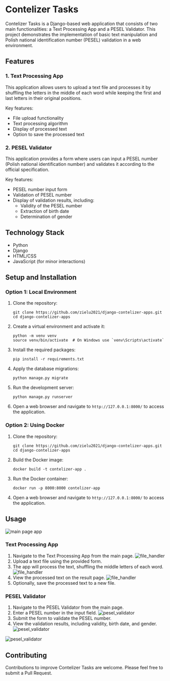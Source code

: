 # Contelizer Tasks

Contelizer Tasks is a Django-based web application that consists of two main functionalities: a Text Processing App and a PESEL Validator. This project demonstrates the implementation of basic text manipulation and Polish national identification number (PESEL) validation in a web environment.

## Features

### 1. Text Processing App

This application allows users to upload a text file and processes it by shuffling the letters in the middle of each word while keeping the first and last letters in their original positions.

Key features:
- File upload functionality
- Text processing algorithm
- Display of processed text
- Option to save the processed text

### 2. PESEL Validator

This application provides a form where users can input a PESEL number (Polish national identification number) and validates it according to the official specification.

Key features:
- PESEL number input form
- Validation of PESEL number
- Display of validation results, including:
  - Validity of the PESEL number
  - Extraction of birth date
  - Determination of gender

## Technology Stack

- Python
- Django
- HTML/CSS
- JavaScript (for minor interactions)

## Setup and Installation
### Option 1: Local Environment

1. Clone the repository:
   ```
   git clone https://github.com/zielu2021/django-contelizer-apps.git
   cd django-contelizer-apps
   ```

2. Create a virtual environment and activate it:
   ```
   python -m venv venv
   source venv/bin/activate  # On Windows use `venv\Scripts\activate`
   ```

3. Install the required packages:
   ```
   pip install -r requirements.txt
   ```

4. Apply the database migrations:
   ```
   python manage.py migrate
   ```

5. Run the development server:
   ```
   python manage.py runserver
   ```

6. Open a web browser and navigate to `http://127.0.0.1:8000/` to access the application.

### Option 2: Using Docker
1. Clone the repository:
   ```
   git clone https://github.com/zielu2021/django-contelizer-apps.git
   cd django-contelizer-apps
   ```

2. Build the Docker image:
   ```
   docker build -t contelizer-app .
   ```

3. Run the Docker container:
   ```
   docker run -p 8000:8000 contelizer-app
   ```

6. Open a web browser and navigate to `http://127.0.0.1:8000/` to access the application.

## Usage
![main page app](images/main.png)
### Text Processing App
1. Navigate to the Text Processing App from the main page.
![file_handler](images/file_handler_1.png)
2. Upload a text file using the provided form.
3. The app will process the text, shuffling the middle letters of each word.
![file_handler](images/file_handler_2.png)
4. View the processed text on the result page.
![file_handler](images/file_handler_3.png)
5. Optionally, save the processed text to a new file.

### PESEL Validator

1. Navigate to the PESEL Validator from the main page.
2. Enter a PESEL number in the input field.
![pesel_validator](images/pesel_validator_1.png)
3. Submit the form to validate the PESEL number.
4. View the validation results, including validity, birth date, and gender.
![pesel_validator](images/pesel_validator_positive.png)

![pesel_validator](images/pesel_validator_negative.png)

## Contributing

Contributions to improve Contelizer Tasks are welcome. Please feel free to submit a Pull Request.

